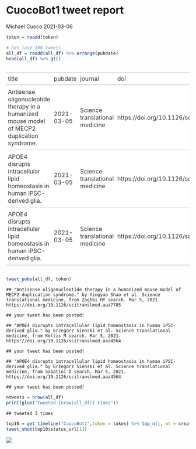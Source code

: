 CuocoBot1 tweet report
================
Michael Cuoco
2021-03-06

``` r
token = readd(token)
```

``` r
# Get last 100 tweets
all_df = readd(all_df) %>% arrange(pubdate)
head(all_df) %>% gt()
```

<style>html {
  font-family: -apple-system, BlinkMacSystemFont, 'Segoe UI', Roboto, Oxygen, Ubuntu, Cantarell, 'Helvetica Neue', 'Fira Sans', 'Droid Sans', Arial, sans-serif;
}

#pskkwttqae .gt_table {
  display: table;
  border-collapse: collapse;
  margin-left: auto;
  margin-right: auto;
  color: #333333;
  font-size: 16px;
  background-color: #FFFFFF;
  width: auto;
  border-top-style: solid;
  border-top-width: 2px;
  border-top-color: #A8A8A8;
  border-right-style: none;
  border-right-width: 2px;
  border-right-color: #D3D3D3;
  border-bottom-style: solid;
  border-bottom-width: 2px;
  border-bottom-color: #A8A8A8;
  border-left-style: none;
  border-left-width: 2px;
  border-left-color: #D3D3D3;
}

#pskkwttqae .gt_heading {
  background-color: #FFFFFF;
  text-align: center;
  border-bottom-color: #FFFFFF;
  border-left-style: none;
  border-left-width: 1px;
  border-left-color: #D3D3D3;
  border-right-style: none;
  border-right-width: 1px;
  border-right-color: #D3D3D3;
}

#pskkwttqae .gt_title {
  color: #333333;
  font-size: 125%;
  font-weight: initial;
  padding-top: 4px;
  padding-bottom: 4px;
  border-bottom-color: #FFFFFF;
  border-bottom-width: 0;
}

#pskkwttqae .gt_subtitle {
  color: #333333;
  font-size: 85%;
  font-weight: initial;
  padding-top: 0;
  padding-bottom: 4px;
  border-top-color: #FFFFFF;
  border-top-width: 0;
}

#pskkwttqae .gt_bottom_border {
  border-bottom-style: solid;
  border-bottom-width: 2px;
  border-bottom-color: #D3D3D3;
}

#pskkwttqae .gt_col_headings {
  border-top-style: solid;
  border-top-width: 2px;
  border-top-color: #D3D3D3;
  border-bottom-style: solid;
  border-bottom-width: 2px;
  border-bottom-color: #D3D3D3;
  border-left-style: none;
  border-left-width: 1px;
  border-left-color: #D3D3D3;
  border-right-style: none;
  border-right-width: 1px;
  border-right-color: #D3D3D3;
}

#pskkwttqae .gt_col_heading {
  color: #333333;
  background-color: #FFFFFF;
  font-size: 100%;
  font-weight: normal;
  text-transform: inherit;
  border-left-style: none;
  border-left-width: 1px;
  border-left-color: #D3D3D3;
  border-right-style: none;
  border-right-width: 1px;
  border-right-color: #D3D3D3;
  vertical-align: bottom;
  padding-top: 5px;
  padding-bottom: 6px;
  padding-left: 5px;
  padding-right: 5px;
  overflow-x: hidden;
}

#pskkwttqae .gt_column_spanner_outer {
  color: #333333;
  background-color: #FFFFFF;
  font-size: 100%;
  font-weight: normal;
  text-transform: inherit;
  padding-top: 0;
  padding-bottom: 0;
  padding-left: 4px;
  padding-right: 4px;
}

#pskkwttqae .gt_column_spanner_outer:first-child {
  padding-left: 0;
}

#pskkwttqae .gt_column_spanner_outer:last-child {
  padding-right: 0;
}

#pskkwttqae .gt_column_spanner {
  border-bottom-style: solid;
  border-bottom-width: 2px;
  border-bottom-color: #D3D3D3;
  vertical-align: bottom;
  padding-top: 5px;
  padding-bottom: 6px;
  overflow-x: hidden;
  display: inline-block;
  width: 100%;
}

#pskkwttqae .gt_group_heading {
  padding: 8px;
  color: #333333;
  background-color: #FFFFFF;
  font-size: 100%;
  font-weight: initial;
  text-transform: inherit;
  border-top-style: solid;
  border-top-width: 2px;
  border-top-color: #D3D3D3;
  border-bottom-style: solid;
  border-bottom-width: 2px;
  border-bottom-color: #D3D3D3;
  border-left-style: none;
  border-left-width: 1px;
  border-left-color: #D3D3D3;
  border-right-style: none;
  border-right-width: 1px;
  border-right-color: #D3D3D3;
  vertical-align: middle;
}

#pskkwttqae .gt_empty_group_heading {
  padding: 0.5px;
  color: #333333;
  background-color: #FFFFFF;
  font-size: 100%;
  font-weight: initial;
  border-top-style: solid;
  border-top-width: 2px;
  border-top-color: #D3D3D3;
  border-bottom-style: solid;
  border-bottom-width: 2px;
  border-bottom-color: #D3D3D3;
  vertical-align: middle;
}

#pskkwttqae .gt_striped {
  background-color: rgba(128, 128, 128, 0.05);
}

#pskkwttqae .gt_from_md > :first-child {
  margin-top: 0;
}

#pskkwttqae .gt_from_md > :last-child {
  margin-bottom: 0;
}

#pskkwttqae .gt_row {
  padding-top: 8px;
  padding-bottom: 8px;
  padding-left: 5px;
  padding-right: 5px;
  margin: 10px;
  border-top-style: solid;
  border-top-width: 1px;
  border-top-color: #D3D3D3;
  border-left-style: none;
  border-left-width: 1px;
  border-left-color: #D3D3D3;
  border-right-style: none;
  border-right-width: 1px;
  border-right-color: #D3D3D3;
  vertical-align: middle;
  overflow-x: hidden;
}

#pskkwttqae .gt_stub {
  color: #333333;
  background-color: #FFFFFF;
  font-size: 100%;
  font-weight: initial;
  text-transform: inherit;
  border-right-style: solid;
  border-right-width: 2px;
  border-right-color: #D3D3D3;
  padding-left: 12px;
}

#pskkwttqae .gt_summary_row {
  color: #333333;
  background-color: #FFFFFF;
  text-transform: inherit;
  padding-top: 8px;
  padding-bottom: 8px;
  padding-left: 5px;
  padding-right: 5px;
}

#pskkwttqae .gt_first_summary_row {
  padding-top: 8px;
  padding-bottom: 8px;
  padding-left: 5px;
  padding-right: 5px;
  border-top-style: solid;
  border-top-width: 2px;
  border-top-color: #D3D3D3;
}

#pskkwttqae .gt_grand_summary_row {
  color: #333333;
  background-color: #FFFFFF;
  text-transform: inherit;
  padding-top: 8px;
  padding-bottom: 8px;
  padding-left: 5px;
  padding-right: 5px;
}

#pskkwttqae .gt_first_grand_summary_row {
  padding-top: 8px;
  padding-bottom: 8px;
  padding-left: 5px;
  padding-right: 5px;
  border-top-style: double;
  border-top-width: 6px;
  border-top-color: #D3D3D3;
}

#pskkwttqae .gt_table_body {
  border-top-style: solid;
  border-top-width: 2px;
  border-top-color: #D3D3D3;
  border-bottom-style: solid;
  border-bottom-width: 2px;
  border-bottom-color: #D3D3D3;
}

#pskkwttqae .gt_footnotes {
  color: #333333;
  background-color: #FFFFFF;
  border-bottom-style: none;
  border-bottom-width: 2px;
  border-bottom-color: #D3D3D3;
  border-left-style: none;
  border-left-width: 2px;
  border-left-color: #D3D3D3;
  border-right-style: none;
  border-right-width: 2px;
  border-right-color: #D3D3D3;
}

#pskkwttqae .gt_footnote {
  margin: 0px;
  font-size: 90%;
  padding: 4px;
}

#pskkwttqae .gt_sourcenotes {
  color: #333333;
  background-color: #FFFFFF;
  border-bottom-style: none;
  border-bottom-width: 2px;
  border-bottom-color: #D3D3D3;
  border-left-style: none;
  border-left-width: 2px;
  border-left-color: #D3D3D3;
  border-right-style: none;
  border-right-width: 2px;
  border-right-color: #D3D3D3;
}

#pskkwttqae .gt_sourcenote {
  font-size: 90%;
  padding: 4px;
}

#pskkwttqae .gt_left {
  text-align: left;
}

#pskkwttqae .gt_center {
  text-align: center;
}

#pskkwttqae .gt_right {
  text-align: right;
  font-variant-numeric: tabular-nums;
}

#pskkwttqae .gt_font_normal {
  font-weight: normal;
}

#pskkwttqae .gt_font_bold {
  font-weight: bold;
}

#pskkwttqae .gt_font_italic {
  font-style: italic;
}

#pskkwttqae .gt_super {
  font-size: 65%;
}

#pskkwttqae .gt_footnote_marks {
  font-style: italic;
  font-size: 65%;
}
</style>
<div id="pskkwttqae" style="overflow-x:auto;overflow-y:auto;width:auto;height:auto;"><table class="gt_table">
  
  <thead class="gt_col_headings">
    <tr>
      <th class="gt_col_heading gt_columns_bottom_border gt_left" rowspan="1" colspan="1">title</th>
      <th class="gt_col_heading gt_columns_bottom_border gt_left" rowspan="1" colspan="1">pubdate</th>
      <th class="gt_col_heading gt_columns_bottom_border gt_left" rowspan="1" colspan="1">journal</th>
      <th class="gt_col_heading gt_columns_bottom_border gt_left" rowspan="1" colspan="1">doi</th>
      <th class="gt_col_heading gt_columns_bottom_border gt_center" rowspan="1" colspan="1">first_author</th>
      <th class="gt_col_heading gt_columns_bottom_border gt_center" rowspan="1" colspan="1">last_author</th>
      <th class="gt_col_heading gt_columns_bottom_border gt_left" rowspan="1" colspan="1">search</th>
    </tr>
  </thead>
  <tbody class="gt_table_body">
    <tr>
      <td class="gt_row gt_left">Antisense oligonucleotide therapy in a humanized mouse model of MECP2 duplication syndrome.</td>
      <td class="gt_row gt_left">2021-03-05</td>
      <td class="gt_row gt_left">Science translational medicine</td>
      <td class="gt_row gt_left">https://doi.org/10.1126/scitranslmed.aaz7785</td>
      <td class="gt_row gt_center">Yingyao Shao</td>
      <td class="gt_row gt_center">Huda Y Zoghbi</td>
      <td class="gt_row gt_left">Zoghbi HY</td>
    </tr>
    <tr>
      <td class="gt_row gt_left">APOE4 disrupts intracellular lipid homeostasis in human iPSC-derived glia.</td>
      <td class="gt_row gt_left">2021-03-05</td>
      <td class="gt_row gt_left">Science translational medicine</td>
      <td class="gt_row gt_left">https://doi.org/10.1126/scitranslmed.aaz4564</td>
      <td class="gt_row gt_center">Grzegorz Sienski</td>
      <td class="gt_row gt_center">Susan Lindquist</td>
      <td class="gt_row gt_left">Kellis M</td>
    </tr>
    <tr>
      <td class="gt_row gt_left">APOE4 disrupts intracellular lipid homeostasis in human iPSC-derived glia.</td>
      <td class="gt_row gt_left">2021-03-05</td>
      <td class="gt_row gt_left">Science translational medicine</td>
      <td class="gt_row gt_left">https://doi.org/10.1126/scitranslmed.aaz4564</td>
      <td class="gt_row gt_center">Grzegorz Sienski</td>
      <td class="gt_row gt_center">Susan Lindquist</td>
      <td class="gt_row gt_left">Sabatini D</td>
    </tr>
  </tbody>
  
  
</table></div>

``` r
tweet_pubs(all_df, token)
```

    ## "Antisense oligonucleotide therapy in a humanized mouse model of MECP2 duplication syndrome." by Yingyao Shao et al. Science translational medicine, from Zoghbi HY search. Mar 5, 2021. https://doi.org/10.1126/scitranslmed.aaz7785

    ## your tweet has been posted!

    ## "APOE4 disrupts intracellular lipid homeostasis in human iPSC-derived glia." by Grzegorz Sienski et al. Science translational medicine, from Kellis M search. Mar 5, 2021. https://doi.org/10.1126/scitranslmed.aaz4564

    ## your tweet has been posted!

    ## "APOE4 disrupts intracellular lipid homeostasis in human iPSC-derived glia." by Grzegorz Sienski et al. Science translational medicine, from Sabatini D search. Mar 5, 2021. https://doi.org/10.1126/scitranslmed.aaz4564

    ## your tweet has been posted!

``` r
ntweets = nrow(all_df)
print(glue("tweeted {nrow(all_df)} times"))
```

    ## tweeted 3 times

``` r
top10 = get_timeline("CuocoBot1",token = token) %>% top_n(1, wt = created_at)
tweet_shot(top10$status_url[1])
```

![](tweet_report_files/figure-gfm/10%20tweets-1.png)<!-- -->
